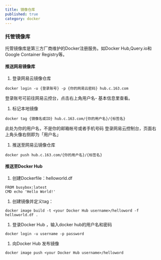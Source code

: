 ```yaml
---
title: 镜像仓库
published: true
category: docker
---
```


### 托管镜像库
托管镜像库是第三方厂商维护的Docker注册服务。如Docker Hub,Query.io和Google Container Registry等。

#### 推送网易镜像库
1. 登录网易云镜像仓库
```shell script
docker login -u {登录账号} -p {你的网易云密码} hub.c.163.com
```
登录账号可前往网易云控台，点击右上角用户名- 基本信息里查看。

1. 标记本地镜像
```shell script
docker tag {镜像名或ID} hub.c.163.com/{你的用户名}/{标签名}
```
此处为你的用户名，不是你的邮箱帐号或者手机号码 登录网易云控制台，页面右上角头像右侧即为「用户名」
  
1. 推送至网易云镜像仓库
```shell script
docker push hub.c.163.com/{你的用户名}/{标签名}
```

#### 推送至Docker Hub
1. 创建Dockerfile：helloworld.df
```shell script
FROM busybox:latest
CMD echo 'Hello World!'
```
1. 创建镜像并定义tag：
```shell script
docker image build -t <your Docker Hub username>/helloword -f helloworld.df .
```
1. 登录Docker Hub ，输入docker hub的用户名和密码
```shell script
docker login -u username -p password
```
1. 向Docker Hub 发布镜像
```shell script
docker image push <your Docker Hub username>/helloword
```